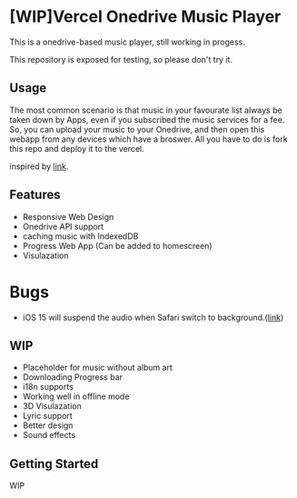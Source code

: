 # \[WIP\]Vercel Onedrive Music Player

This is a onedrive-based music player, still working in progess.

This repository is exposed for testing, so please don't try it.

## Usage

The most common scenario is that music in your favourate list always be taken down by Apps, even if you subscribed the music services for a fee. So, you can upload your music to your Onedrive, and then open this webapp from any devices which have a broswer. All you have to do is fork this repo and deploy it to the vercel.

inspired by [link](https://github.com/spencerwooo/onedrive-vercel-index).

## Features

- Responsive Web Design
- Onedrive API support
- caching music with IndexedDB
- Progress Web App (Can be added to homescreen)
- Visulazation

# Bugs

- iOS 15 will suspend the audio when Safari switch to background.([link](https://bugs.webkit.org/show_bug.cgi?id=237878#c7))

## WIP

- Placeholder for music without album art
- Downloading Progress bar
- i18n supports
- Working well in offline mode
- 3D Visulazation
- Lyric support
- Better design
- Sound effects

## Getting Started

WIP
